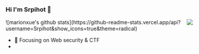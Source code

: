### Hi I'm Srpihot 👋
<img align="right" src="https://github-readme-stats.vercel.app/api?username=Srpihot&show_icons=true">
![marionxue's github stats](https://github-readme-stats.vercel.app/api?username=Srpihot&show_icons=true&theme=radical)

- :orange_book: Focusing on Web security & CTF
- 
